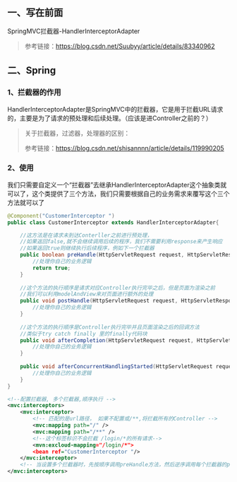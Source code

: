 ## 一、写在前面

SpringMVC拦截器-HandlerInterceptorAdapter

> 参考链接：https://blog.csdn.net/Suubyy/article/details/83340962

## 二、Spring

### 1、拦截器的作用

HandlerInterceptorAdapter是SpringMVC中的拦截器，它是用于拦截URL请求的，主要是为了请求的预处理和后续处理。（应该是进Controller之前的？）

> 关于拦截器，过滤器，处理器的区别：
>
> 参考链接：https://blog.csdn.net/shisannnn/article/details/119990205

### 2、使用

我们只需要自定义一个“拦截器”去继承HandlerInterceptorAdapter这个抽象类就可以了，这个类提供了三个方法，我们只需要根据自己的业务需求来覆写这个三个方法就可以了

```java
@Component("CustomerInterceptor ")
public class CustomerInterceptor extends HandlerInterceptorAdapter{

	//这方法是在请求未到达Conterller之前进行预处理，
	//如果返回false,就不会继续调用后续的程序，我们不需要利用response来产生响应
	//如果返回true则继续执行后续程序，例如下一个拦截器
	public boolean preHandle(HttpServletRequest request, HttpServletResponse response, Object handler) throws Exception {
		//处理你自己的业务逻辑
		return true;
	}
	
	//这个方法的执行顺序是请求对应Controller执行完毕之后，但是页面为渲染之前
	//我们可以利用modelAndView来对页面进行额外的处理
	public void postHandle(HttpServletRequest request, HttpServletResponse response, Object handler, ModelAndView modelAndView) throws Exception {
		//处理你自己的业务逻辑
	}
	
	//这个方法的执行顺序是Controller执行完毕并且页面渲染之后的回调方法
	//类似于try catch finally 里的finally代码块
	public void afterCompletion(HttpServletRequest request, HttpServletResponse response, Object handler, Exception ex) throws Exception {
		//处理你自己的业务逻辑
	}
	
	public void afterConcurrentHandlingStarted(HttpServletRequest request, HttpServletResponse response, Object handler) throws Exception {
		//处理你自己的业务逻辑
	}
}

```



```xml
<!--配置拦截器, 多个拦截器,顺序执行 -->  
<mvc:interceptors>    
    <mvc:interceptor>    
        <!-- 匹配的是url路径， 如果不配置或/**,将拦截所有的Controller -->  
        <mvc:mapping path="/" />  
        <mvc:mapping path="/**" />  
        <!--这个标签标识不会拦截 /login/*的所有请求-->
        <mvn:excloud-mapping="/login/*">
        <bean ref="CustomerInterceptor "/>    
    </mvc:interceptor>  
    <!-- 当设置多个拦截器时，先按顺序调用preHandle方法，然后逆序调用每个拦截器的postHandle和afterCompletion方法 -->  
</mvc:interceptors> 

```

